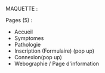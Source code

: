 MAQUETTE : 

Pages  (5) : 
- Accueil 
- Symptomes 
- Pathologie
- Inscription (Formulaire) (pop up)
- Connexion(pop up)
- Webographie / Page d'information

